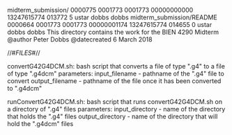 midterm_submission/                                                                                 0000775 0001773 0001773 00000000000 13247615774 013772  5                                                                                                    ustar   dobbs                           dobbs                                                                                                                                                                                                                  midterm_submission/README                                                                           0000664 0001773 0001773 00000001174 13247615774 014655  0                                                                                                    ustar   dobbs                           dobbs                                                                                                                                                                                                                  This directory contains the work for the BIEN 4290 Midterm
  @author Peter Dobbs
  @datecreated 6 March 2018

//#*FILES*#//

convertG42G4DCM.sh: bash script that converts a file of type ".g4" to a file of type ".g4dcm"
  parameters:
    input_filename  - pathname of the ".g4" file to convert
    output_filename - pathname of the file once it has been converted to ".g4dcm"

runConvertG42G4DCM.sh: bash script that runs convertG42G4DCM.sh on a directory of ".g4" files
  parameters: 
    input_directory  - name of the directory that holds the ".g4" files
    output_directory - name of the directory that will hold the ".g4dcm" files